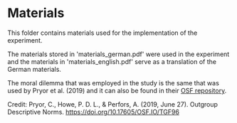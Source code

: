 # Materials

This folder contains materials used for the implementation of the experiment.

The materials stored in 'materials_german.pdf' were used in the experiment and the materials in 'materials_english.pdf' serve as a translation of the German materials. 

The moral dilemma that was employed in the study is the same that was used by Pryor et al. (2019) and it can also be found in their [OSF repository](https://osf.io/tgf96/).

Credit:
Pryor, C., Howe, P. D. L., & Perfors, A. (2019, June 27). Outgroup Descriptive Norms.
https://doi.org/10.17605/OSF.IO/TGF96
